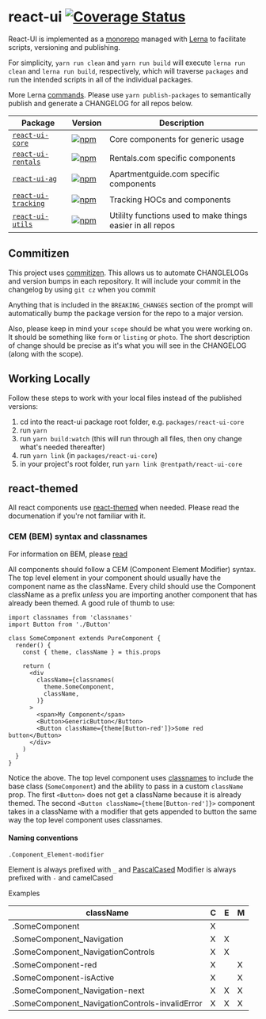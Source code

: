 # react-ui [![Coverage Status](https://coveralls.io/repos/github/rentpath/react-ui/badge.svg?branch=master)](https://coveralls.io/github/rentpath/react-ui?branch=master)

React-UI is implemented as a [monorepo](https://github.com/babel/babel/blob/master/doc/design/monorepo.md) managed with [Lerna](https://github.com/lerna/lerna) to facilitate scripts, versioning and publishing.

For simplicity, `yarn run clean` and `yarn run build` will execute `lerna run clean` and `lerna run build`, respectively, which will traverse `packages` and run the intended scripts in all of the individual packages.

More Lerna [commands](https://github.com/lerna/lerna#commands). Please use `yarn publish-packages` to semantically publish and generate a CHANGELOG for all repos below.

| Package | Version | Description |
|---------|---------|-------------|
| [`react-ui-core`](/packages/react-ui-core) | [![npm](https://img.shields.io/npm/v/@rentpath/react-ui-core.svg)](https://www.npmjs.com/package/@rentpath/react-ui-core) | Core components for generic usage|
| [`react-ui-rentals`](/packages/react-ui-rentals) | [![npm](https://img.shields.io/npm/v/@rentpath/react-ui-rentals.svg)](https://www.npmjs.com/package/@rentpath/react-ui-rentals) | Rentals.com specific components|
| [`react-ui-ag`](/packages/react-ui-ag) | [![npm](https://img.shields.io/npm/v/@rentpath/react-ui-ag.svg)](https://www.npmjs.com/package/@rentpath/react-ui-ag) | Apartmentguide.com specific components|
| [`react-ui-tracking`](/packages/react-ui-tracking) | [![npm](https://img.shields.io/npm/v/@rentpath/react-ui-tracking.svg)](https://www.npmjs.com/package/@rentpath/react-ui-tracking) | Tracking HOCs and components|
| [`react-ui-utils`](/packages/react-ui-utils) | [![npm](https://img.shields.io/npm/v/@rentpath/react-ui-utils.svg)](https://www.npmjs.com/package/@rentpath/react-ui-utils) | Utililty functions used to make things easier in all repos|

## Commitizen

This project uses [commitizen](https://github.com/commitizen/cz-cli).  This allows us to automate CHANGLELOGs and version bumps in each repository.  It will include your commit in the changelog by using `git cz` when you commit

Anything that is included in the `BREAKING_CHANGES` section of the prompt will automatically bump the package version for the repo to a major version.

Also, please keep in mind your `scope` should be what you were working on. It should be something like `form` or `listing` or `photo`.  The short description of change should be precise as it's what you will see in the CHANGELOG (along with the scope).  

## Working Locally

Follow these steps to work with your local files instead of the published versions:

1. cd into the react-ui package root folder, e.g. `packages/react-ui-core`
1. run `yarn`
1. run `yarn build:watch` (this will run through all files, then ony change what's needed thereafter)
1. run `yarn link` (in `packages/react-ui-core`)
1. in your project's root folder, run `yarn link @rentpath/react-ui-core`

## react-themed

All react components use [react-themed](https://github.com/babel/babel/blob/master/doc/design/monorepo.md) when needed. Please read the documenation if you're not familiar with it.

### CEM (BEM) syntax and classnames

For information on BEM, please [read](http://getbem.com/introduction/)

All components should follow a CEM (Component Element Modifier) syntax.  The top level element in your component should usually have the component name as the className. Every child should use the Component className as a prefix _unless_ you are importing another component that has already been themed. A good rule of thumb to use:

```
import classnames from 'classnames'
import Button from './Button'

class SomeComponent extends PureComponent {
  render() {
    const { theme, className } = this.props

    return (
      <div
        className={classnames(
          theme.SomeComponent,
          className,
        )}
      >
        <span>My Component</span>
        <Button>GenericButton</Button>
        <Button className={theme[Button-red']}>Some red button</Button>
      </div>
    )
  }
}
```

Notice the above.  The top level component uses [classnames](https://github.com/JedWatson/classnames) to include the base class (`SomeComponent`) and the ability to pass in a custom `className` prop.  The first `<Button>` does not get a className because it is already themed.  The second `<Button className={theme[Button-red']}>` component takes in a className with a modifier that gets appended to button the same way the top level component uses classnames.

#### Naming conventions
```
.Component_Element-modifier
```
Element is always prefixed with `_` and [PascalCased](http://wiki.c2.com/?PascalCase)
Modifier is always prefixed with `-` and camelCased

Examples

| className | C | E | M |
|--------------------|---|---|---|
| .SomeComponent | X | | |
| .SomeComponent_Navigation | X | X | |
| .SomeComponent_NavigationControls | X | X | |
| .SomeComponent-red | X | | X |
| .SomeComponent-isActive | X | | X |
| .SomeComponent_Navigation-next | X | X | X |
| .SomeComponent_NavigationControls-invalidError | X | X | X |
